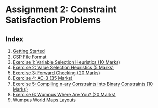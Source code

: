 # Assignment 2: Constraint Satisfaction Problems

## Index

1. [Getting Started](1_getting_started.md)
2. [CSP File Format](2_csp_syntax.md)
3. [Exercise 1: Variable Selection Heuristics (10
   Marks)](3_variable_selection_heuristics.md)
4. [Exercise 2: Value Selection Heuristics (5
   Marks)](4_value_selection_heuristics.md)
5. [Exercise 3: Forward Checking (20 Marks)](5_forward_checking.md)
6. [Exercise 4: AC-3 (35 Marks)](6_ac_3.md)
7. [Exercise 5: Compiling n-ary Constraints into Binary Constraints
   (10 Marks)](7_compilation.md)
8. [Exercise 6: Wumpus Where Are You? (20 Marks)](8_wumpus_world.md)
9. [Wumpus World Maps Layouts](8a_map_layouts.md)

